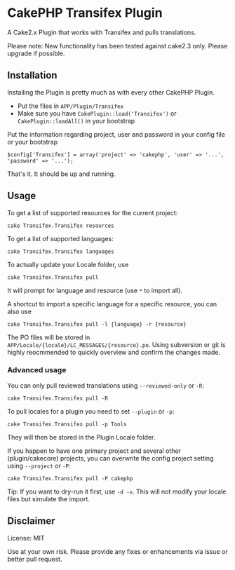 # CakePHP Transifex Plugin

A Cake2.x Plugin that works with Transifex and pulls translations.

Please note: New functionality has been tested against cake2.3 only. Please upgrade if possible.

## Installation
Installing the Plugin is pretty much as with every other CakePHP Plugin.

* Put the files in `APP/Plugin/Transifex`
* Make sure you have `CakePlugin::load('Transifex')` or `CakePlugin::loadAll()` in your bootstrap

Put the information regarding project, user and password in your config file or your bootstrap

	$config['Transifex'] = array('project' => 'cakephp', 'user' => '...', 'password' => '...');

That's it. It should be up and running.

## Usage

To get a list of supported resources for the current project:

	cake Transifex.Transifex resources

To get a list of supported languages:

	cake Transifex.Transifex languages

To actually update your Locale folder, use

	cake Transifex.Transifex pull

It will prompt for language and resource (use `*` to import all).

A shortcut to import a specific language for a specific resource, you can also use

	cake Transifex.Transifex pull -l {language} -r {resource}



The PO files will be stored in `APP/Locale/{locale}/LC_MESSAGES/{resource}.po`.
Using subversion or git is highly reocmmended to quickly overview and confirm the changes made.

### Advanced usage

You can only pull reviewed translations using `--reviewed-only` or `-R`:

	cake Transifex.Transifex pull -R

To pull locales for a plugin you need to set `--plugin` or `-p`:

	cake Transifex.Transifex pull -p Tools

They will then be stored in the Plugin Locale folder.

If you happen to have one primary project and several other (plugin/cakecore) projects, you can overwrite the config project setting using `--project` or `-P`:

	cake Transifex.Transifex pull -P cakephp

Tip: If you want to dry-run it first, use `-d -v`. This will not modify your locale files but simulate the import.

## Disclaimer
License: MIT

Use at your own risk. Please provide any fixes or enhancements via issue or better pull request.
